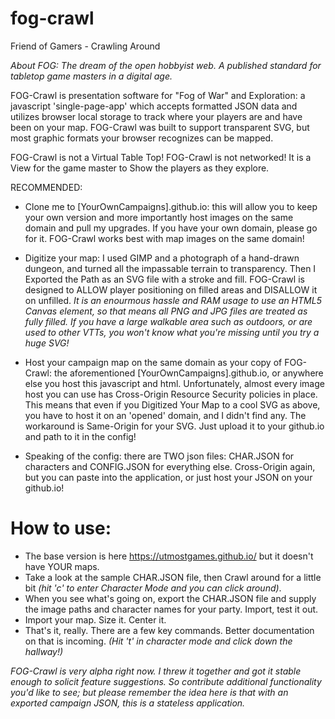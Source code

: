 # fog-crawl
Friend of Gamers - Crawling Around

*About FOG: The dream of the open hobbyist web. A published standard for tabletop game masters in a digital age.*

FOG-Crawl is presentation software for "Fog of War" and Exploration: a javascript 'single-page-app' which accepts formatted JSON data and utilizes browser local storage to track where your players are and have been on your map. FOG-Crawl was built to support transparent SVG, but most graphic formats your browser recognizes can be mapped.

FOG-Crawl is not a Virtual Table Top! FOG-Crawl is not networked! It is a View for the game master to Show the players as they explore.

RECOMMENDED:

* Clone me to [YourOwnCampaigns].github.io: this will allow you to keep your own version and more importantly host images on the same domain and pull my upgrades. If you have your own domain, please go for it. FOG-Crawl works best with map images on the same domain!

* Digitize your map: I used GIMP and a photograph of a hand-drawn dungeon, and turned all the impassable terrain to transparency. Then I Exported the Path as an SVG file with a stroke and fill. FOG-Crawl is designed to ALLOW player positioning on filled areas and DISALLOW it on unfilled. *It is an enourmous hassle and RAM usage to use an HTML5 Canvas element, so that means all PNG and JPG files are treated as fully filled. If you have a large walkable area such as outdoors, or are used to other VTTs, you won't know what you're missing until you try a huge SVG!*

* Host your campaign map on the same domain as your copy of FOG-Crawl: the aforementioned [YourOwnCampaigns].github.io, or anywhere else you host this javascript and html. Unfortunately, almost every image host you can use has Cross-Origin Resource Security policies in place. This means that even if you Digitized Your Map to a cool SVG as above, you have to host it on an 'opened' domain, and I didn't find any. The workaround is Same-Origin for your SVG. Just upload it to your github.io and path to it in the config!

* Speaking of the config: there are TWO json files: CHAR.JSON for characters and CONFIG.JSON for everything else. Cross-Origin again, but you can paste into the application, or just host your JSON on your github.io!

# How to use:
* The base version is here https://utmostgames.github.io/ but it doesn't have YOUR maps.
* Take a look at the sample CHAR.JSON file, then Crawl around for a little bit *(hit 'c' to enter Character Mode and you can click around)*.
* When you see what's going on, export the CHAR.JSON file and supply the image paths and character names for your party. Import, test it out.
* Import your map. Size it. Center it.
* That's it, really. There are a few key commands. Better documentation on that is incoming. *(Hit 't' in character mode and click down the hallway!)*

*FOG-Crawl is very alpha right now. I threw it together and got it stable enough to solicit feature suggestions. So contribute additional functionality you'd like to see; but please remember the idea here is that with an exported campaign JSON, this is a stateless application.*

